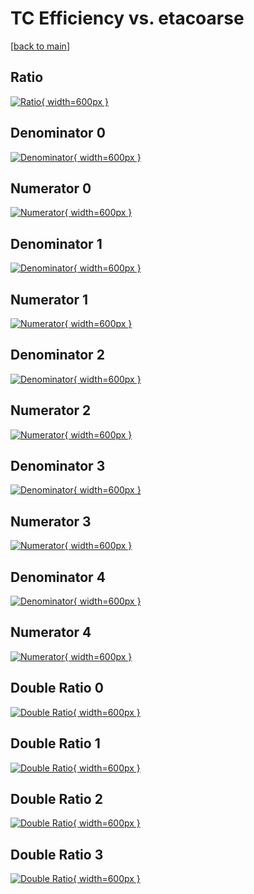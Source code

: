 # TC Efficiency vs. etacoarse

[[back to main](./)]



## Ratio

[![Ratio](../mtv/var/TC_vtr_211_1_eff_etacoarse.png){ width=600px }](../mtv/var/TC_vtr_211_1_eff_etacoarse.pdf)

## Denominator 0

[![Denominator](../mtv/den/TC_vtr_211_1_eff_etacoarse_den0.png){ width=600px }](../mtv/den/TC_vtr_211_1_eff_etacoarse_den0.pdf)

## Numerator 0

[![Numerator](../mtv/num/TC_vtr_211_1_eff_etacoarse_num0.png){ width=600px }](../mtv/num/TC_vtr_211_1_eff_etacoarse_num0.pdf)

## Denominator 1

[![Denominator](../mtv/den/TC_vtr_211_1_eff_etacoarse_den1.png){ width=600px }](../mtv/den/TC_vtr_211_1_eff_etacoarse_den1.pdf)

## Numerator 1

[![Numerator](../mtv/num/TC_vtr_211_1_eff_etacoarse_num1.png){ width=600px }](../mtv/num/TC_vtr_211_1_eff_etacoarse_num1.pdf)

## Denominator 2

[![Denominator](../mtv/den/TC_vtr_211_1_eff_etacoarse_den2.png){ width=600px }](../mtv/den/TC_vtr_211_1_eff_etacoarse_den2.pdf)

## Numerator 2

[![Numerator](../mtv/num/TC_vtr_211_1_eff_etacoarse_num2.png){ width=600px }](../mtv/num/TC_vtr_211_1_eff_etacoarse_num2.pdf)

## Denominator 3

[![Denominator](../mtv/den/TC_vtr_211_1_eff_etacoarse_den3.png){ width=600px }](../mtv/den/TC_vtr_211_1_eff_etacoarse_den3.pdf)

## Numerator 3

[![Numerator](../mtv/num/TC_vtr_211_1_eff_etacoarse_num3.png){ width=600px }](../mtv/num/TC_vtr_211_1_eff_etacoarse_num3.pdf)

## Denominator 4

[![Denominator](../mtv/den/TC_vtr_211_1_eff_etacoarse_den4.png){ width=600px }](../mtv/den/TC_vtr_211_1_eff_etacoarse_den4.pdf)

## Numerator 4

[![Numerator](../mtv/num/TC_vtr_211_1_eff_etacoarse_num4.png){ width=600px }](../mtv/num/TC_vtr_211_1_eff_etacoarse_num4.pdf)

## Double Ratio 0

[![Double Ratio](../mtv/ratio/TC_vtr_211_1_eff_etacoarse_ratio0.png){ width=600px }](../mtv/ratio/TC_vtr_211_1_eff_etacoarse_ratio0.pdf)

## Double Ratio 1

[![Double Ratio](../mtv/ratio/TC_vtr_211_1_eff_etacoarse_ratio1.png){ width=600px }](../mtv/ratio/TC_vtr_211_1_eff_etacoarse_ratio1.pdf)

## Double Ratio 2

[![Double Ratio](../mtv/ratio/TC_vtr_211_1_eff_etacoarse_ratio2.png){ width=600px }](../mtv/ratio/TC_vtr_211_1_eff_etacoarse_ratio2.pdf)

## Double Ratio 3

[![Double Ratio](../mtv/ratio/TC_vtr_211_1_eff_etacoarse_ratio3.png){ width=600px }](../mtv/ratio/TC_vtr_211_1_eff_etacoarse_ratio3.pdf)

